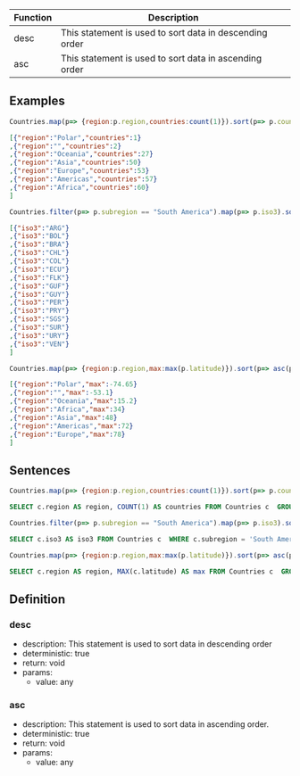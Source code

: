 |Function   |Description                                   					|
|-----------|-------------------------------------------------------|
|desc				|This statement is used to sort data in descending order|
|asc				|This statement is used to sort data in ascending order	|

## Examples

```js
Countries.map(p=> {region:p.region,countries:count(1)}).sort(p=> p.countries)
```

```json
[{"region":"Polar","countries":1}
,{"region":"","countries":2}
,{"region":"Oceania","countries":27}
,{"region":"Asia","countries":50}
,{"region":"Europe","countries":53}
,{"region":"Americas","countries":57}
,{"region":"Africa","countries":60}
]
```

```js
Countries.filter(p=> p.subregion == "South America").map(p=> p.iso3).sort(p=> desc(iso3))
```

```json
[{"iso3":"ARG"}
,{"iso3":"BOL"}
,{"iso3":"BRA"}
,{"iso3":"CHL"}
,{"iso3":"COL"}
,{"iso3":"ECU"}
,{"iso3":"FLK"}
,{"iso3":"GUF"}
,{"iso3":"GUY"}
,{"iso3":"PER"}
,{"iso3":"PRY"}
,{"iso3":"SGS"}
,{"iso3":"SUR"}
,{"iso3":"URY"}
,{"iso3":"VEN"}
]
```

```js
Countries.map(p=> {region:p.region,max:max(p.latitude)}).sort(p=> asc(p.max))
```

```json
[{"region":"Polar","max":-74.65}
,{"region":"","max":-53.1}
,{"region":"Oceania","max":15.2}
,{"region":"Africa","max":34}
,{"region":"Asia","max":48}
,{"region":"Americas","max":72}
,{"region":"Europe","max":78}
]
```

## Sentences

```js
Countries.map(p=> {region:p.region,countries:count(1)}).sort(p=> p.countries)
```

```sql
SELECT c.region AS region, COUNT(1) AS countries FROM Countries c  GROUP BY c.region ORDER BY countries asc 
```

```js
Countries.filter(p=> p.subregion == "South America").map(p=> p.iso3).sort(p=> desc(iso3))
```

```sql
SELECT c.iso3 AS iso3 FROM Countries c  WHERE c.subregion = 'South America' ORDER BY ? desc 
```

```js
Countries.map(p=> {region:p.region,max:max(p.latitude)}).sort(p=> asc(p.max))
```

```sql
SELECT c.region AS region, MAX(c.latitude) AS max FROM Countries c  GROUP BY c.region ORDER BY max asc 
```

## Definition

### desc

- description: This statement is used to sort data in descending order
- deterministic: true
- return: void
- params:
	- value: any

### asc

- description: This statement is used to sort data in ascending order.
- deterministic: true
- return: void
- params:
	- value: any
